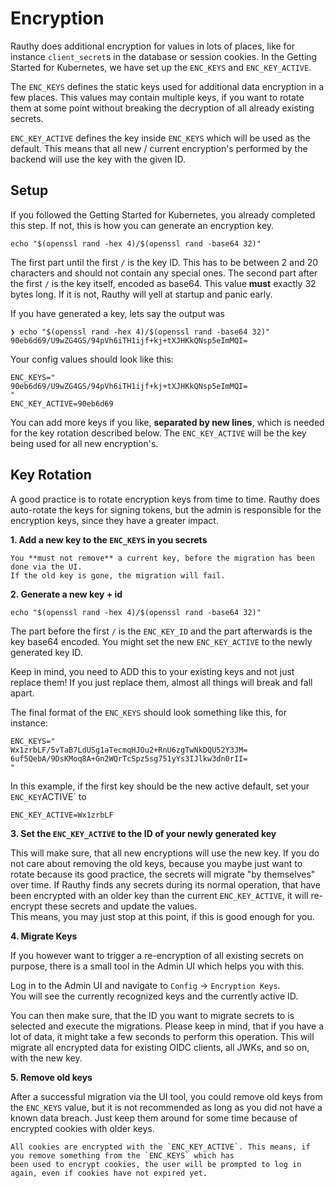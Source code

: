 # Encryption

Rauthy does additional encryption for values in lots of places, like for instance `client_secret`s in the database
or session cookies. In the Getting Started for Kubernetes, we have set up the `ENC_KEYS` and `ENC_KEY_ACTIVE`.

The `ENC_KEYS` defines the static keys used for additional data encryption in a few places. This values may contain
multiple keys, if you want to rotate them at some point without breaking the decryption of all already existing secrets.

`ENC_KEY_ACTIVE` defines the key inside `ENC_KEYS` which will be used as the default. This means that all new / current
encryption's performed by the backend will use the key with the given ID.

## Setup

If you followed the Getting Started for Kubernetes, you already completed this step. If not, this is how you can
generate an encryption key.

```
echo "$(openssl rand -hex 4)/$(openssl rand -base64 32)"
```

The first part until the first `/` is the key ID. This has to be between 2 and 20 characters and should not contain any
special ones.
The second part after the first `/` is the key itself, encoded as base64. This value **must** exactly 32 bytes long. If
it is
not, Rauthy will yell at startup and panic early.

If you have generated a key, lets say the output was

```
❯ echo "$(openssl rand -hex 4)/$(openssl rand -base64 32)"
90eb6d69/U9wZG4GS/94pVh6iTH1ijf+kj+tXJHKkQNsp5eImMQI=
```

Your config values should look like this:

```
ENC_KEYS="
90eb6d69/U9wZG4GS/94pVh6iTH1ijf+kj+tXJHKkQNsp5eImMQI=
"
ENC_KEY_ACTIVE=90eb6d69
```

You can add more keys if you like, **separated by new lines**, which is needed for the key rotation described below.
The `ENC_KEY_ACTIVE` will be the key being used for all new encryption's.

## Key Rotation

A good practice is to rotate encryption keys from time to time. Rauthy does auto-rotate the keys for signing tokens,
but the admin is responsible for the encryption keys, since they have a greater impact.

**1. Add a new key to the `ENC_KEYS` in you secrets**

```admonish fail
You **must not remove** a current key, before the migration has been done via the UI.  
If the old key is gone, the migration will fail.
```

**2. Generate a new key + id**

```
echo "$(openssl rand -hex 4)/$(openssl rand -base64 32)"
```

The part before the first `/` is the `ENC_KEY_ID` and the part afterwards is the key base64 encoded.
You might set the new `ENC_KEY_ACTIVE` to the newly generated key ID.

Keep in mind, you need to ADD this to your existing keys and not just replace them! If you just replace them, almost
all things will break and fall apart.

The final format of the `ENC_KEYS` should look something like this, for instance:

```
ENC_KEYS="
Wx1zrbLF/5vTaB7LdUSg1aTecmqHJOu2+RnU6zgTwNkDQU52Y3JM=
6uf5QebA/9DsKMoq8A+Gn2WQrTcSpz5sg751yYs3IJlkw3dn0rII=
"
```

In this example, if the first key should be the new active default, set your `ENC_KEY`ACTIVE` to

```
ENC_KEY_ACTIVE=Wx1zrbLF
```

**3. Set the `ENC_KEY_ACTIVE` to the ID of your newly generated key**

This will make sure, that all new encryptions will use the new key. If you do not care about removing the old keys,
because you maybe just want to rotate because its good practice, the secrets will migrate "by themselves" over time.
If Rauthy finds any secrets during its normal operation, that have been encrypted with an older key than the current
`ENC_KEY_ACTIVE`, it will re-encrypt these secrets and update the values.  
This means, you may just stop at this point, if this is good enough for you.

**4. Migrate Keys**

If you however want to trigger a re-encryption of all existing secrets on purpose, there is a small tool in the
Admin UI which helps you with this.

Log in to the Admin UI and navigate to `Config` -> `Encryption Keys`.  
You will see the currently recognized keys and the currently active ID.

You can then make sure, that the ID you want to migrate secrets to is selected and execute the migrations.
Please keep in mind, that if you have a lot of data, it might take a few seconds to perform this operation.
This will migrate all encrypted data for existing OIDC clients, all JWKs, and so on, with the new key.

**5. Remove old keys**

After a successful migration via the UI tool, you could remove old keys from the `ENC_KEYS` value, but it is not
recommended as long as you did not have a known data breach. Just keep them around for some time because of
encrypted cookies with older keys.

```admonish caution
All cookies are encrypted with the `ENC_KEY_ACTIVE`. This means, if you remove something from the `ENC_KEYS` which has
been used to encrypt cookies, the user will be prompted to log in again, even if cookies have not expired yet. 
```
